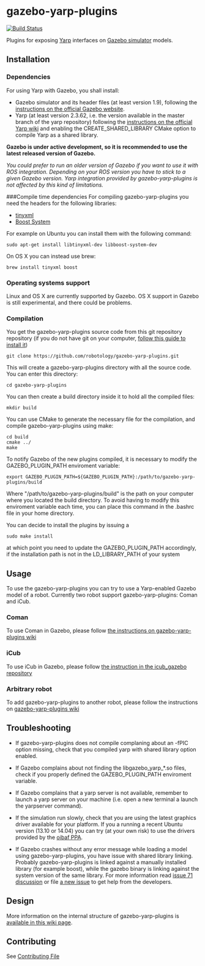 gazebo-yarp-plugins
===================
[![Build Status](https://travis-ci.org/robotology/gazebo-yarp-plugins.png)](https://travis-ci.org/robotology/gazebo-yarp-plugins)

Plugins for exposing [Yarp](http://yarp.it/) interfaces on [Gazebo simulator](http://gazebosim.org/) models.

Installation
------------
### Dependencies
For using Yarp with Gazebo, you shall install:
 * Gazebo simulator and its header files (at least version 1.9), following the [instructions on the official Gazebo website](http://gazebosim.org/wiki/Install).
 * Yarp (at least version 2.3.62, i.e. the version available in the master branch of the yarp repository) following the [instructions on the official Yarp wiki](http://wiki.icub.org/wiki/Linux:Installation_from_sources#Getting_the_YARP_and_iCub_sources) and enabling the CREATE_SHARED_LIBRARY CMake option to compile Yarp as a shared library.

**Gazebo is under active development, so it is recommended to use the latest released version of Gazebo.**

*You could prefer to run an older version of Gazebo if you want to use it with ROS integration. Depending on your ROS version you have to stick to a given Gazebo version.*
*Yarp integration provided by gazebo-yarp-plugins is not affected by this kind of limitations.*

###Compile time dependencies
For compiling gazebo-yarp-plugins you need the headers for the following libraries:
  * [tinyxml](http://www.grinninglizard.com/tinyxml/)
  * [Boost System](http://www.boost.org/doc/libs/release/libs/system/)

For example on Ubuntu you can install them with the following command:
```
sudo apt-get install libtinyxml-dev libboost-system-dev
```
On OS X you can instead use brew:
```
brew install tinyxml boost
```



### Operating systems support
Linux and OS X are currently supported by Gazebo.
OS X support in Gazebo is still experimental, and there could be problems.

### Compilation
You get the gazebo-yarp-plugins source code from this git repository repository (if you do not have git on your computer, [follow this guide to install it](http://git-scm.com/downloads))
```
git clone https://github.com/robotology/gazebo-yarp-plugins.git
```
This will create a gazebo-yarp-plugins directory with all the source code.
You can enter this directory:
```
cd gazebo-yarp-plugins
```
You can then create a build directory inside it to hold all the compiled files:
```
mkdir build
```
You can use CMake to generate the necessary file for the compilation, and compile gazebo-yarp-plugins using make:
```
cd build
cmake ../
make
```

To notify Gazebo of the new plugins compiled, it is necessary to modify the GAZEBO_PLUGIN_PATH enviroment variable:
```
export GAZEBO_PLUGIN_PATH=${GAZEBO_PLUGIN_PATH}:/path/to/gazebo-yarp-plugins/build
```
Where "/path/to/gazebo-yarp-plugins/build" is the path on your computer where you located the build directory.
To avoid having to modify this enviroment variable each time, you can place this command in the .bashrc file in your home directory.

You can decide to install the plugins by issuing a
```
sudo make install
```
at which point you need to update the GAZEBO_PLUGIN_PATH accordingly, if the installation path is not in the LD_LIBRARY_PATH of your system

Usage
-----
To use the gazebo-yarp-plugins you can try to use a Yarp-enabled Gazebo model of a robot. Currently two robot support gazebo-yarp-plugins: Coman and iCub.

### Coman
To use Coman in Gazebo, please follow [the instructions on gazebo-yarp-plugins wiki](https://github.com/robotology/gazebo-yarp-plugins/wiki/Using-Coman-model-with-gazebo-yarp-plugins)

### iCub
To use iCub in Gazebo, please follow [the instruction in the icub_gazebo repository](https://github.com/robotology-playground/icub_gazebo)

### Arbitrary robot
To add gazebo-yarp-plugins to another robot, please follow the instructions on [gazebo-yarp-plugins wiki](https://github.com/robotology/gazebo-yarp-plugins/wiki/Embed-gazebo-yarp-plugins-in-an-SDF-model)

Troubleshooting
---------------
- If gazebo-yarp-plugins does not compile complaning about an -fPIC option missing, check that you compiled yarp with shared library option enabled.

- If Gazebo complains about not finding the libgazebo_yarp_*.so files, check if you properly defined the GAZEBO_PLUGIN_PATH enviroment variable.

- If Gazebo complains that a yarp server is not available, remember to launch a yarp server on your machine (i.e. open a new terminal a launch the yarpserver command).

- If the simulation run slowly, check that you are using the latest graphics driver available for your platform. If you a running a recent Ubuntu version (13.10 or 14.04) you can try (at your own risk) to use the drivers provided by the [oibaf PPA](https://launchpad.net/~oibaf/+archive/graphics-drivers).

- If Gazebo crashes without any error message while loading a model using gazebo-yarp-plugins, you have issue with shared library linking. Probably gazebo-yarp-plugins is linked against a manually installed library (for example boost), while the gazebo binary is linking against the system version of the same library. For more information read [issue  71 discussion](https://github.com/robotology/gazebo-yarp-plugins/issues/71) or file [a new issue](https://github.com/robotology/gazebo-yarp-plugins/issues/new) to get help from the developers.

Design
------
More information on the internal structure of gazebo-yarp-plugins is [available in this wiki page](https://github.com/robotology/gazebo-yarp-plugins/wiki/Design).


Contributing
------------
See [Contributing File](CONTRIBUTING.md)
